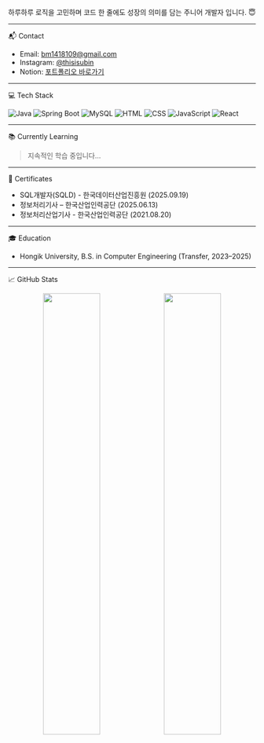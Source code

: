 하루하루 로직을 고민하며 코드 한 줄에도 성장의 의미를 담는 주니어 개발자 입니다. 😇

----

📬 Contact

  - Email: bm1418109@gmail.com  
  - Instagram: [@thisisubin](https://www.instagram.com/thisisubin/)  
  - Notion: [포트폴리오 바로가기](https://www.notion.so/About-Me-1d89ed8559368030b68fe4c8f6710750?source=copy_link)

----

💻 Tech Stack

![Java](https://img.shields.io/badge/Java-007396?style=flat&logo=java&logoColor=white)
![Spring Boot](https://img.shields.io/badge/Spring%20Boot-6DB33F?style=flat&logo=springboot&logoColor=white)
![MySQL](https://img.shields.io/badge/MySQL-4479A1?style=flat&logo=mysql&logoColor=white)
![HTML](https://img.shields.io/badge/HTML-E34F26?style=flat&logo=html5&logoColor=white)
![CSS](https://img.shields.io/badge/CSS-1572B6?style=flat&logo=css3&logoColor=white)
![JavaScript](https://img.shields.io/badge/JavaScript-F7DF1E?style=flat&logo=javascript&logoColor=black) 
![React](https://img.shields.io/badge/React-20232A?style=flat&logo=react&logoColor=61DAFB)
<!-- ![JSP](https://img.shields.io/badge/JSP-007396?style=flat&logo=java&logoColor=white)
![Python](https://img.shields.io/badge/Python-3776AB?style=flat&logo=python&logoColor=white)
![Thymeleaf](https://img.shields.io/badge/Thymeleaf-005F0F?style=flat&logo=thymeleaf&logoColor=white) 
![JPA](https://img.shields.io/badge/JPA-59666C?style=flat&logo=hibernate&logoColor=white)
![Hibernate](https://img.shields.io/badge/Hibernate-59666C?style=flat&logo=hibernate&logoColor=white)
![Kotlin](https://img.shields.io/badge/Kotlin-7F52FF?style=flat&logo=kotlin&logoColor=white) -->

----

📚 Currently Learning

> 지속적인 학습 중입니다...

---- 

📄 Certificates

- SQL개발자(SQLD) - 한국데이터산업진흥원 (2025.09.19)
- 정보처리기사 – 한국산업인력공단 (2025.06.13)
- 정보처리산업기사 - 한국산업인력공단 (2021.08.20)

----

🎓 Education

<!-- - 홍익대학교 컴퓨터공학과 (Hongik University - Computer Engineering) -->
- Hongik University, B.S. in Computer Engineering (Transfer, 2023–2025)


----

📈 GitHub Stats

<p align="center">
  <img src="https://github-readme-stats.vercel.app/api?username=thisisubin&show_icons=true&include_all_commits=true&count_private=true&theme=tokyonight&hide_border=true" width="48%"/>
  <img src="https://github-readme-stats.vercel.app/api/top-langs/?username=thisisubin&layout=compact&theme=tokyonight&hide_border=true" width="48%"/>
</p>

